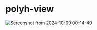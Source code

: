 # polyh-view

![Screenshot from 2024-10-09 00-14-49](https://github.com/user-attachments/assets/e52cf4fc-bda4-4bdf-9adb-13e0f651d7d4)
